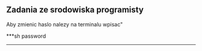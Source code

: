 ## Zadania ze srodowiska programisty

Aby zmienic haslo nalezy na terminalu wpisac"

***sh
password
***

